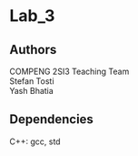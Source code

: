 # Lab_3

## Authors
COMPENG 2SI3 Teaching Team\
Stefan Tosti\
Yash Bhatia

## Dependencies
C++: gcc, std
